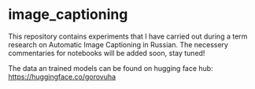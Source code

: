 # image_captioning
This repository contains experiments that I have carried out during a term research on Automatic Image Captioning in Russian. 
The necessery commentaries for notebooks will be added soon, stay tuned! 

The data an trained models can be found on hugging face hub: https://huggingface.co/gorovuha
